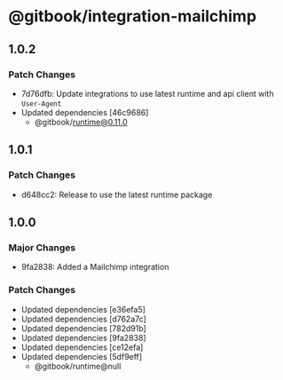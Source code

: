# @gitbook/integration-mailchimp

## 1.0.2

### Patch Changes

-   7d76dfb: Update integrations to use latest runtime and api client with `User-Agent`
-   Updated dependencies [46c9686]
    -   @gitbook/runtime@0.11.0

## 1.0.1

### Patch Changes

-   d648cc2: Release to use the latest runtime package

## 1.0.0

### Major Changes

-   9fa2838: Added a Mailchimp integration

### Patch Changes

-   Updated dependencies [e36efa5]
-   Updated dependencies [d762a7c]
-   Updated dependencies [782d91b]
-   Updated dependencies [9fa2838]
-   Updated dependencies [ce12efa]
-   Updated dependencies [5df9eff]
    -   @gitbook/runtime@null
